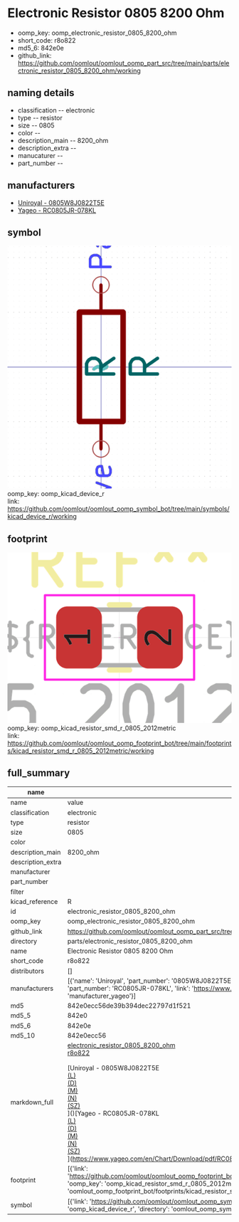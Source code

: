# Electronic Resistor 0805 8200 Ohm

  
* oomp_key: oomp_electronic_resistor_0805_8200_ohm 
* short_code: r8o822
* md5_6: 842e0e  
* github_link: https://github.com/oomlout/oomlout_oomp_part_src/tree/main/parts/electronic_resistor_0805_8200_ohm/working  
## naming details
* classification -- electronic
* type -- resistor
* size -- 0805
* color -- 
* description_main -- 8200_ohm
* description_extra -- 
* manucaturer -- 
* part_number -- 


## manufacturers
* [Uniroyal - 0805W8J0822T5E]()  
* [Yageo - RC0805JR-078KL](https://www.yageo.com/en/Chart/Download/pdf/RC0805JR-078KL)  

## symbol

![](symbol/0/working/working_600.png)  
oomp_key: oomp_kicad_device_r  
link: https://github.com/oomlout/oomlout_oomp_symbol_bot/tree/main/symbols/kicad_device_r/working  

## footprint

![](footprint/0/working/working_600.png)  
oomp_key: oomp_kicad_resistor_smd_r_0805_2012metric  
link: https://github.com/oomlout/oomlout_oomp_footprint_bot/tree/main/footprints/kicad_resistor_smd_r_0805_2012metric/working  

## full_summary
| name | value | 
| --- | --- | 
| name | value | 
| classification | electronic | 
| type | resistor | 
| size | 0805 | 
| color |  | 
| description_main | 8200_ohm | 
| description_extra |  | 
| manufacturer |  | 
| part_number |  | 
| filter |  | 
| kicad_reference | R | 
| id | electronic_resistor_0805_8200_ohm | 
| oomp_key | oomp_electronic_resistor_0805_8200_ohm | 
| github_link | https://github.com/oomlout/oomlout_oomp_part_src/tree/main/parts/electronic_resistor_0805_8200_ohm/working | 
| directory | parts/electronic_resistor_0805_8200_ohm | 
| name | Electronic Resistor 0805 8200 Ohm | 
| short_code | r8o822 | 
| distributors | [] | 
| manufacturers | [{'name': 'Uniroyal', 'part_number': '0805W8J0822T5E', 'link': '', 'id': 'manufacturer_uniroyal'}, {'name': 'Yageo', 'part_number': 'RC0805JR-078KL', 'link': 'https://www.yageo.com/en/Chart/Download/pdf/RC0805JR-078KL', 'id': 'manufacturer_yageo'}] | 
| md5 | 842e0ecc56de39b394dec22797d1f521 | 
| md5_5 | 842e0 | 
| md5_6 | 842e0e | 
| md5_10 | 842e0ecc56 | 
| markdown_full | [electronic_resistor_0805_8200_ohm](https://github.com/oomlout/oomlout_oomp_part_src/tree/main/parts/electronic_resistor_0805_8200_ohm/working)<br>[r8o822](https://github.com/oomlout/oomlout_oomp_part_src/tree/main/parts/electronic_resistor_0805_8200_ohm/working)<br><br>[Uniroyal - 0805W8J0822T5E<br>[(L)<br>](https://www.lcsc.com/search?q=0805W8J0822T5E)[(D)<br>](https://www.digikey.com/en/products?,keywords=0805W8J0822T5E)[(M)<br>](https://www.mouser.com/Search/Refine?Keyword=0805W8J0822T5E)[(N)<br>](https://www.newark.com/search?st=0805W8J0822T5E)[(SZ)<br>](https://so.szlcsc.com/global.html?k=0805W8J0822T5E)]()[Yageo - RC0805JR-078KL<br>[(L)<br>](https://www.lcsc.com/search?q=RC0805JR-078KL)[(D)<br>](https://www.digikey.com/en/products?,keywords=RC0805JR-078KL)[(M)<br>](https://www.mouser.com/Search/Refine?Keyword=RC0805JR-078KL)[(N)<br>](https://www.newark.com/search?st=RC0805JR-078KL)[(SZ)<br>](https://so.szlcsc.com/global.html?k=RC0805JR-078KL)](https://www.yageo.com/en/Chart/Download/pdf/RC0805JR-078KL) | 
| footprint | [{'link': 'https://github.com/oomlout/oomlout_oomp_footprint_bot/tree/main/foootprntss/kicad_resistor_smd_r_0805_2012metric', 'oomp_key': 'oomp_kicad_resistor_smd_r_0805_2012metric', 'directory': 'oomlout_oomp_footprint_bot/footprints/kicad_resistor_smd_r_0805_2012metric//working/working.kicad_mod'}] | 
| symbol | [{'link': 'https://github.com/oomlout/oomlout_oomp_symbol_bot/tree/main/symbols/kicad_device_r', 'oomp_key': 'oomp_kicad_device_r', 'directory': 'oomlout_oomp_symbol_bot/symbols/kicad_device_r//working/working.kicad_sym'}] | 
